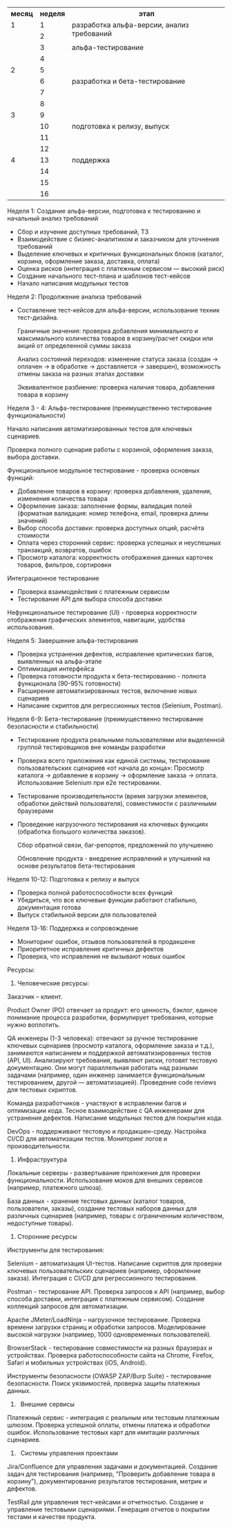 ﻿<table><tr><th valign="top">месяц</th><th valign="top">неделя</th><th valign="top">этап</th></tr>
<tr><td rowspan="4" valign="top">1</td><td valign="top">1</td><td rowspan="2" valign="top">разработка альфа-версии, анализ требований</td></tr>
<tr><td valign="top">2</td></tr>
<tr><td valign="top">3</td><td rowspan="3" valign="top">альфа-тестирование</td></tr>
<tr><td valign="top">4</td></tr>
<tr><td rowspan="4" valign="top">2</td><td valign="top">5</td></tr>
<tr><td valign="top">6</td><td rowspan="4" valign="top">разработка и бета-тестирование</td></tr>
<tr><td valign="top">7</td></tr>
<tr><td valign="top">8</td></tr>
<tr><td rowspan="4" valign="top">3</td><td valign="top">9</td></tr>
<tr><td valign="top">10</td><td rowspan="3" valign="top">подготовка к релизу, выпуск</td></tr>
<tr><td valign="top">11</td></tr>
<tr><td valign="top">12</td></tr>
<tr><td rowspan="4" valign="top">4</td><td valign="top">13</td><td rowspan="4" valign="top">поддержка</td></tr>
<tr><td valign="top">14</td></tr>
<tr><td valign="top">15</td></tr>
<tr><td valign="top">16</td></tr>
</table>

Неделя 1: Создание альфа-версии, подготовка к тестированию и начальный анализ требований

- Сбор и изучение доступных требований, ТЗ
- Взаимодействие с бизнес-аналитиком и заказчиком для уточнения требований
- Выделение ключевых и критичных функциональных блоков (каталог, корзина, оформление заказа, доставка, оплата)
- Оценка рисков (интеграция с платежным сервисом — высокий риск)
- Создание начального тест-плана и шаблонов тест-кейсов
- Начало написания модульных тестов

Неделя 2: Продолжение анализа требований

- Составление тест-кейсов для альфа-версии, использование техник тест-дизайна. 

  Граничные значения: проверка добавления минимального и максимального количества товаров в корзину/расчет скидки или акций от определенной суммы заказа

  Анализ состояний переходов: изменение статуса заказа (создан -> оплачен -> в обработке -> доставляется -> завершен), возможность отмены заказа на разных этапах доставки

  Эквивалентное разбиение: проверка наличия товара, добавления товара в корзину

Неделя 3 - 4: Альфа-тестирование (преимущественно тестирование функциональности)

Начало написания автоматизированных тестов для ключевых сценариев.

Проверка полного сценария работы с корзиной, оформления заказа, выбора доставки.

Функциональное модульное тестирование - проверка основных функций:

- Добавление товаров в корзину: проверка добавления, удаления, изменения количества товара
- Оформление заказа: заполнение формы, валидация полей (форматная валидация: номер телефона, email, проверка длины значений)
- Выбор способа доставки: проверка доступных опций, расчёта стоимости
- Оплата через сторонний сервис: проверка успешных и неуспешных транзакций, возвратов, ошибок
- Просмотр каталога: корректность отображения данных карточек товаров, фильтров, сортировки

Интеграционное тестирование 

- Проверка взаимодействия с платежным сервисом
- Тестирование API для выбора способа доставки

Нефункциональное тестирование (UI) - проверка корректности отображения графических элементов, навигации, удобства использования.

Неделя 5: Завершение альфа-тестирования

- Проверка устранения дефектов, исправление критических багов, выявленных на альфа-этапе
- Оптимизация интерфейса
- Проверка готовности продукта к бета-тестированию - полнота функционала (90-95% готовности)
- Расширение автоматизированных тестов, включение новых сценариев
- Написание скриптов для регрессионных тестов (Selenium, Postman).

Неделя 6-9: Бета-тестирование (преимущественно тестирование безопасности и стабильности)

- Тестирование продукта реальными пользователями или выделенной группой тестировщиков вне команды разработки
- Проверка всего приложения как единой системы, тестирование пользовательских сценариев «от начала до конца»: Просмотр каталога -> добавление в корзину -> оформление заказа -> оплата. Использование Selenium при e2e тестировании.
- Тестирование производительности (время загрузки элементов, обработки действий пользователя), совместимости с различными браузерами
- Проведение нагрузочного тестирования на ключевых функциях (обработка большого количества заказов).

  Сбор обратной связи, баг-репортов, предложений по улучшению

  Обновление продукта - внедрение исправлений и улучшений на основе результатов бета-тестирования

Неделя 10-12: Подготовка к релизу и выпуск

- Проверка полной работоспособности всех функций
- Убедиться, что все ключевые функции работают стабильно, документация готова
- Выпуск стабильной версии для пользователей

Неделя 13-16: Поддержка и сопровождение

- Мониторинг ошибок, отзывов пользователей в продакшене
- Приоритетное исправление критичных дефектов
- Проверка, что исправления не вызывают новых ошибок

Ресурсы:

1. Человеческие ресурсы:

Заказчик – клиент.

Product Owner (PO) отвечает за продукт: его ценность, бэклог, единое понимание процесса разработки, формулирует требования, которые нужно воплотить. 

QA инженеры (1-3 человека): отвечают за ручное тестирование ключевых сценариев (просмотр каталога, оформление заказа и т.д.), занимаются написанием и поддержкой автоматизированных тестов (API, UI). Анализируют требования, выявляют риски, готовят тестовую документацию. Они могут параллельная работать над разными задачами (например, один инженер занимается функциональным тестированием, другой — автоматизацией). Проведение code reviews для тестовых скриптов.

Команда разработчиков - участвуют в исправлении багов и оптимизации кода. Тесное взаимодействие с QA инженерами для устранения дефектов. Написание модульных тестов для покрытия кода.

DevOps - поддерживают тестовую и продакшен-среду. Настройка CI/CD для автоматизации тестов. Мониторинг логов и производительности.

1. Инфраструктура

Локальные серверы - развертывание приложения для проверки функциональности. Использование моков для внешних сервисов (например, платежного шлюза).

База данных - хранение тестовых данных (каталог товаров, пользователи, заказы), создание тестовых наборов данных для различных сценариев (например, товары с ограниченным количеством, недоступные товары).

1. Сторонние ресурсы

Инструменты для тестирования:

Selenium - автоматизация UI-тестов. Написание скриптов для проверки ключевых пользовательских сценариев (например, оформление заказа). Интеграция с CI/CD для регрессионного тестирования.

Postman - тестирование API. Проверка запросов к API (например, выбор способа доставки, интеграция с платежным сервисом). Создание коллекций запросов для автоматизации.

Apache JMeter/LoadNinja – нагрузочное тестирование. Проверка времени загрузки страниц и обработки запросов. Моделирование высокой нагрузки (например, 1000 одновременных пользователей).

BrowserStack - тестирование совместимости на разных браузерах и устройствах. Проверка работоспособности сайта на Chrome, Firefox, Safari и мобильных устройствах (iOS, Android).

Инструменты безопасности (OWASP ZAP/Burp Suite) - тестирование безопасности. Поиск уязвимостей, проверка защиты платежных данных.

1. ` `Внешние сервисы

Платежный сервис - интеграция с реальным или тестовым платежным шлюзом. Проверка успешной оплаты, отмены платежа и обработки ошибок. Использование тестовых карт для имитации различных сценариев.

1. ` `Системы управления проектами

Jira/Confluence для управления задачами и документацией. Создание задач для тестирования (например, "Проверить добавление товара в корзину"), документирование результатов тестирования, метрик и дефектов.

TestRail для управления тест-кейсами и отчетностью. Создание и управление тестовыми сценариями. Генерация отчетов о покрытии тестами и качестве продукта.
